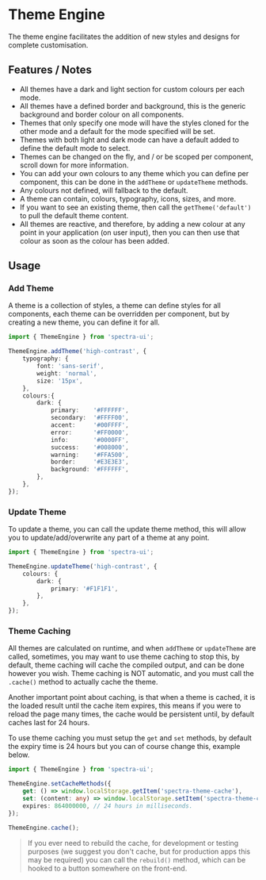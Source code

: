 # Theme Engine

The theme engine facilitates the addition of new styles and designs for complete customisation.

## Features / Notes

* All themes have a dark and light section for custom colours per each mode.
* All themes have a defined border and background, this is the generic background and border colour on all components.
* Themes that only specify one mode will have the styles cloned for the other mode and a default for the mode specified will be set.
* Themes with both light and dark mode can have a default added to define the default mode to select.
* Themes can be changed on the fly, and / or be scoped per component, scroll down for more information.
* You can add your own colours to any theme which you can define per component, this can be done in the `addTheme` or `updateTheme` methods.
* Any colours not defined, will fallback to the default.
* A theme can contain, colours, typography, icons, sizes, and more.
* If you want to see an existing theme, then call the `getTheme('default')` to pull the default theme content.
* All themes are reactive, and therefore, by adding a new colour at any point in your application (on user input), then you can then use that colour as soon as the colour has been added.

## Usage

### Add Theme

A theme is a collection of styles, a theme can define styles for all components, each theme can be overridden per component, but by creating a new theme, you can define it for all.

```typescript
import { ThemeEngine } from 'spectra-ui';

ThemeEngine.addTheme('high-contrast', {
	typography: {
		font: 'sans-serif',
		weight: 'normal',
		size: '15px',
	},
	colours:{
		dark: {
			primary:	'#FFFFFF',
			secondary:	'#FFFF00',
			accent:		'#00FFFF',
			error:		'#FF0000',
			info:		'#0000FF',
			success:	'#008000',
			warning:	'#FFA500',
			border:		'#E3E3E3',
			background:	'#FFFFFF',
		},
	},
});
```

### Update Theme

To update a theme, you can call the update theme method, this will allow you to update/add/overwrite any part of a theme at any point.

```typescript
import { ThemeEngine } from 'spectra-ui';

ThemeEngine.updateTheme('high-contrast', {
	colours: {
		dark: {
			primary: '#F1F1F1',
		},
	},
});
```

### Theme Caching

All themes are calculated on runtime, and when `addTheme` or `updateTheme` are called, sometimes, you may want to use theme caching to stop this, by default, theme caching will cache the compiled output, and can be done however you wish. Theme caching is NOT automatic, and you must call the `.cache()` method to actually cache the theme.

Another important point about caching, is that when a theme is cached, it is the loaded result until the cache item expires, this means if you were to reload the page many times, the cache would be persistent until, by default caches last for 24 hours.

To use theme caching you must setup the `get` and `set` methods, by default the expiry time is 24 hours but you can of course change this, example below.

```typescript
import { ThemeEngine } from 'spectra-ui';

ThemeEngine.setCacheMethods({
	get: () => window.localStorage.getItem('spectra-theme-cache'),
	set: (content: any) => window.localStorage.setItem('spectra-theme-cache', content),
	expires: 864000000, // 24 hours in milliseconds.
});

ThemeEngine.cache();
```

> If you ever need to rebuild the cache, for development or testing purposes (we suggest you don't cache, but for production apps this may be required) you can call the `rebuild()` method, which can be hooked to a button somewhere on the front-end.
